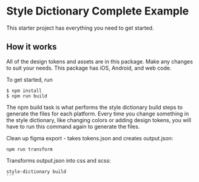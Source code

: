 # Style Dictionary Complete Example

This starter project has everything you need to get started. 

## How it works

All of the design tokens and assets are in this package. Make any changes to suit your needs. This package has iOS, Android, and web code.

To get started, run
```
$ npm install
$ npm run build
```

The npm build task is what performs the style dictionary build steps to generate the files for each platform. Every time you change something in the style dictionary, like changing colors or adding design tokens, you will have to run this command again to generate the files.




Clean up figma export - takes tokens.json and creates output.json:
```
npm run transform
```

Transforms output.json into css and scss:
````
style-dictionary build
```
